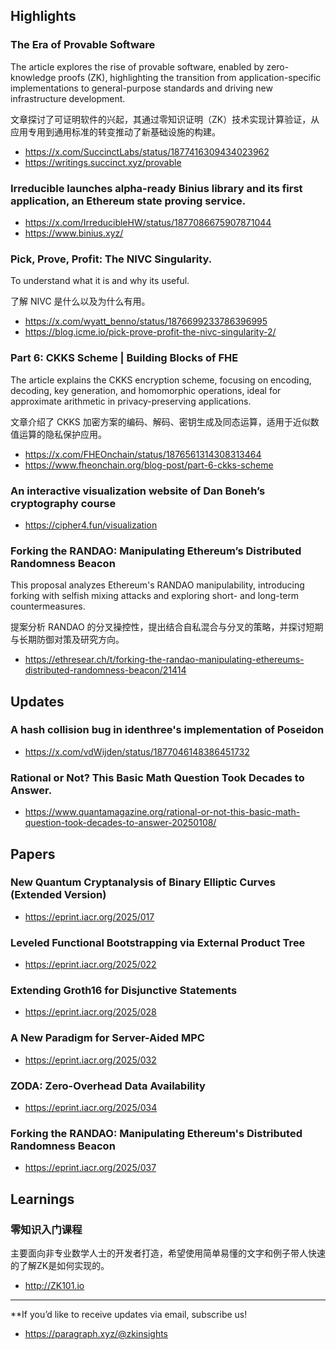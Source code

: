 ## Highlights
### The Era of Provable Software
The article explores the rise of provable software, enabled by zero-knowledge proofs (ZK), highlighting the transition from application-specific implementations to general-purpose standards and driving new infrastructure development.

文章探讨了可证明软件的兴起，其通过零知识证明（ZK）技术实现计算验证，从应用专用到通用标准的转变推动了新基础设施的构建。
- <https://x.com/SuccinctLabs/status/1877416309434023962>
- <https://writings.succinct.xyz/provable>
### Irreducible launches alpha-ready Binius library and its first application, an Ethereum state proving service.
- <https://x.com/IrreducibleHW/status/1877086675907871044>
- <https://www.binius.xyz/>
### Pick, Prove, Profit: The NIVC Singularity.
To understand what it is and why its useful.

了解 NIVC 是什么以及为什么有用。
- <https://x.com/wyatt_benno/status/1876699233786396995>
- <https://blog.icme.io/pick-prove-profit-the-nivc-singularity-2/>
### Part 6: CKKS Scheme | Building Blocks of FHE
The article explains the CKKS encryption scheme, focusing on encoding, decoding, key generation, and homomorphic operations, ideal for approximate arithmetic in privacy-preserving applications.

文章介绍了 CKKS 加密方案的编码、解码、密钥生成及同态运算，适用于近似数值运算的隐私保护应用。
- <https://x.com/FHEOnchain/status/1876561314308313464>
- <https://www.fheonchain.org/blog-post/part-6-ckks-scheme>
### An interactive visualization website of Dan Boneh’s cryptography course
- <https://cipher4.fun/visualization>
### Forking the RANDAO: Manipulating Ethereum’s Distributed Randomness Beacon
This proposal analyzes Ethereum's RANDAO manipulability, introducing forking with selfish mixing attacks and exploring short- and long-term countermeasures.

提案分析 RANDAO 的分叉操控性，提出结合自私混合与分叉的策略，并探讨短期与长期防御对策及研究方向。
- <https://ethresear.ch/t/forking-the-randao-manipulating-ethereums-distributed-randomness-beacon/21414>

## Updates
### A hash collision bug in identhree's implementation of Poseidon
- <https://x.com/vdWijden/status/1877046148386451732>
### Rational or Not? This Basic Math Question Took Decades to Answer.
- <https://www.quantamagazine.org/rational-or-not-this-basic-math-question-took-decades-to-answer-20250108/>

## Papers
### New Quantum Cryptanalysis of Binary Elliptic Curves (Extended Version)
- <https://eprint.iacr.org/2025/017>
### Leveled Functional Bootstrapping via External Product Tree
- <https://eprint.iacr.org/2025/022>
### Extending Groth16 for Disjunctive Statements
- <https://eprint.iacr.org/2025/028>
### A New Paradigm for Server-Aided MPC
- <https://eprint.iacr.org/2025/032>
### ZODA: Zero-Overhead Data Availability
- <https://eprint.iacr.org/2025/034>
### Forking the RANDAO: Manipulating Ethereum's Distributed Randomness Beacon
- <https://eprint.iacr.org/2025/037>

## Learnings
### 零知识入门课程
主要面向非专业数学人士的开发者打造，希望使用简单易懂的文字和例子带人快速的了解ZK是如何实现的。
- <http://ZK101.io>

---
**If you’d like to receive updates via email, subscribe us!

- <https://paragraph.xyz/@zkinsights>
